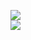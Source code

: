 [![](https://img.shields.io/badge/Made%20With-Github%20Spray-lightgrey.svg?style=for-the-badge&logo=github)](https://github.com/Annihil/github-spray#12078)  
[![](https://i.imgur.com/2DrTn0Z.gif)](https://github.com/Annihil/github-spray)